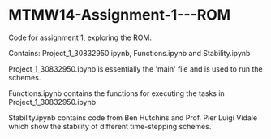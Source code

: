 # MTMW14-Assignment-1---ROM
Code for assignment 1, exploring the ROM. 

Contains: Project_1_30832950.ipynb, Functions.ipynb and Stability.ipynb

Project_1_30832950.ipynb is essentially the 'main' file and is used to run the schemes.

Functions.ipynb contains the functions for executing the tasks in Project_1_30832950.ipynb

Stability.ipynb contains code from Ben Hutchins and Prof. Pier Luigi Vidale which show the stability of different time-stepping schemes.
